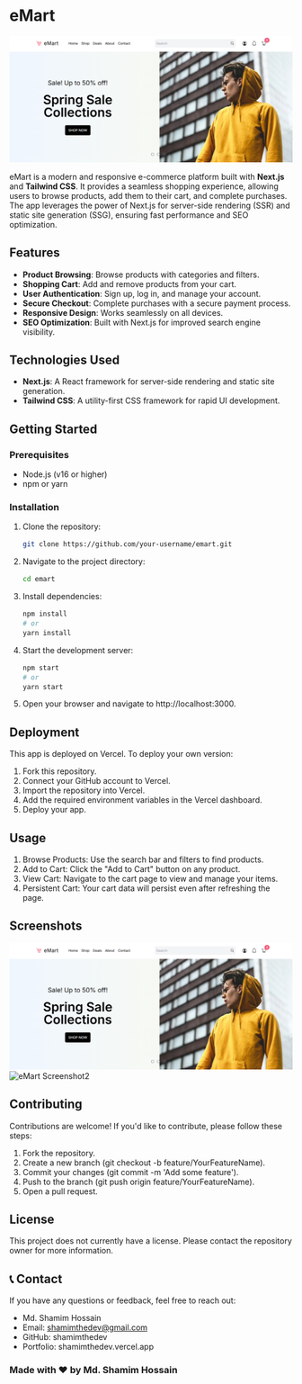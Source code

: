 # eMart

![eMart Screenshot](./src/assets/desktop-ss-01.png)

eMart is a modern and responsive e-commerce platform built with **Next.js** and **Tailwind CSS**. It provides a seamless shopping experience, allowing users to browse products, add them to their cart, and complete purchases. The app leverages the power of Next.js for server-side rendering (SSR) and static site generation (SSG), ensuring fast performance and SEO optimization.

## Features

- **Product Browsing**: Browse products with categories and filters.
- **Shopping Cart**: Add and remove products from your cart.
- **User Authentication**: Sign up, log in, and manage your account.
- **Secure Checkout**: Complete purchases with a secure payment process.
- **Responsive Design**: Works seamlessly on all devices.
- **SEO Optimization**: Built with Next.js for improved search engine visibility.

## Technologies Used

- **Next.js**: A React framework for server-side rendering and static site generation.
- **Tailwind CSS**: A utility-first CSS framework for rapid UI development.

## Getting Started

### Prerequisites

- Node.js (v16 or higher)
- npm or yarn

### Installation

1. Clone the repository:
   ```bash
   git clone https://github.com/your-username/emart.git
2. Navigate to the project directory:
    ```bash
    cd emart
3. Install dependencies:
    ```bash
    npm install
    # or
    yarn install
4. Start the development server:
    ```bash
    npm start
    # or
    yarn start
5. Open your browser and navigate to http://localhost:3000.

## Deployment
This app is deployed on Vercel. To deploy your own version:

1. Fork this repository.
2. Connect your GitHub account to Vercel.
3. Import the repository into Vercel.
4. Add the required environment variables in the Vercel dashboard.
5. Deploy your app.

## Usage

1. Browse Products: Use the search bar and filters to find products.
2. Add to Cart: Click the "Add to Cart" button on any product.
3. View Cart: Navigate to the cart page to view and manage your items.
4. Persistent Cart: Your cart data will persist even after refreshing the page.

## Screenshots

![eMart Screenshot1](./src/assets/desktop-ss-01.png) 
![eMart Screenshot2](./src/assets/desktop-ss-02.png) 

## Contributing

Contributions are welcome! If you'd like to contribute, please follow these steps:

1. Fork the repository.
2. Create a new branch (git checkout -b feature/YourFeatureName).
3. Commit your changes (git commit -m 'Add some feature').
4. Push to the branch (git push origin feature/YourFeatureName).
5. Open a pull request.

## License

This project does not currently have a license. Please contact the repository owner for more information.

## 📞 Contact
If you have any questions or feedback, feel free to reach out:

- Md. Shamim Hossain
- Email: shamimthedev@gmail.com
- GitHub: shamimthedev
- Portfolio: shamimthedev.vercel.app

### Made with ❤️ by Md. Shamim Hossain